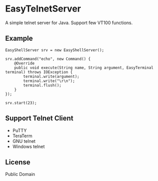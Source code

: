 # EasyTelnetServer

A simple telnet server for Java.
Support few VT100 functions.

## Example

	EasyShellServer srv = new EasyShellServer();
	
	srv.addCommand("echo", new Command() {
		@Override
		public void execute(String name, String argument, EasyTerminal terminal) throws IOException {
			terminal.write(argument);
			terminal.write("\r\n");
			terminal.flush();
		}
	});
	
	srv.start(23);

## Support Telnet Client

  * PuTTY
  * TeraTerm
  * GNU telnet
  * Windows telnet

## License

Public Domain
